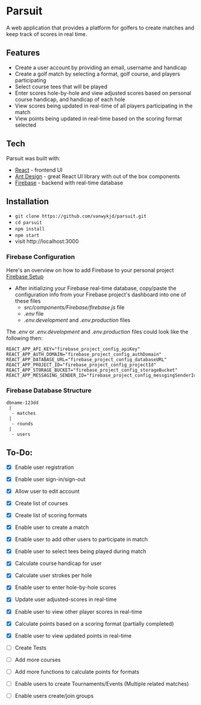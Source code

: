 # Parsuit
A web application that provides a platform for golfers to create matches and keep track of scores in real time.

## Features
* Create a user account by providing an email, username and handicap
* Create a golf match by selecting a format, golf course, and players participating
* Select course tees that will be played
* Enter scores hole-by-hole and view adjusted scores based on personal course handicap, and handicap of each hole
* View scores being updated in real-time of all players participating in the match
* View points being updated in real-time based on the scoring format selected


## Tech
Parsuit was built with:
* [React](https://reactjs.org/) - frontend UI
* [Ant Design](https://ant.design/docs/react/introduce) - great React UI library with out of the box components
* [Firebase](https://firebase.google.com/docs/database/web/start) - backend with real-time database

## Installation

* `git clone https://github.com/vanwykjd/parsuit.git`
* `cd parsuit`
* `npm install`
* `npm start`
* visit http://localhost:3000



### Firebase Configuration
Here's an overview on how to add Firebase to your personal project [Firebase Setup](https://firebase.google.com/docs/database/web/start)

* After initializing your Firebase real-time database, copy/paste the configuration info from your Firebase project's dashboard into one of these files
  * *src/components/Firebase/firebase.js* file
  * *.env* file
  * *.env.development* and *.env.production* files

The *.env* or *.env.development* and *.env.production* files could look like the following then:

```
REACT_APP_API_KEY="firebase_project_config_apiKey"
REACT_APP_AUTH_DOMAIN="firebase_project_config_authDomain"
REACT_APP_DATABASE_URL="firebase_project_config_databaseURL"
REACT_APP_PROJECT_ID="firebase_project_config_projectId"
REACT_APP_STORAGE_BUCKET="firebase_project_config_storageBucket"
REACT_APP_MESSAGING_SENDER_ID="firebase_project_config_messgingSenderId"
```

### Firebase Database Structure
```
dbname-123dd
 |
  - matches
 |
  - rounds
 |
  - users
```

## To-Do:
- [x] Enable user registration
- [x] Enable user sign-in/sign-out
- [x] Allow user to edit account
- [x] Create list of courses
- [x] Create list of scoring formats
- [x] Enable user to create a match
- [x] Enable user to add other users to participate in match
- [x] Enable user to select tees being played during match
- [x] Calculate course handicap for user
- [x] Calculate user strokes per hole
- [x] Enable user to enter hole-by-hole scores
- [x] Update user adjusted-scores in real-time
- [x] Enable user to view other player scores in real-time
- [x] Calculate points based on a scoring format (partially completed)
- [x] Enable user to view updated points in real-time
- [ ] Create Tests
- [ ] Add more courses
- [ ] Add more functions to calculate points for formats
- [ ] Enable users to create Tournaments/Events (Multiple related matches)
- [ ] Enable users create/join groups

